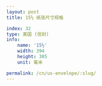 ```yaml
---
layout: post
title: 15½ 纸张尺寸规格

index: 32
type: 美国 (信封)
info:
    name: '15½'
    width: 394
    height: 305
    unit: 毫米

permalink: /cn/us-envelope/:slug/
---
```



